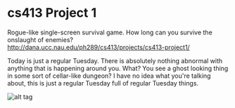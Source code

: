 # cs413 Project 1
Rogue-like single-screen survival game. How long can you survive the onslaught of enemies?
http://dana.ucc.nau.edu/ph289/cs413/projects/cs413-project1/

Today is just a regular Tuesday. There is absolutely nothing abnormal with anything that is happening around you. What? You see a ghost looking thing in some sort of cellar-like dungeon? I have no idea what you're talking about, this is just a regular Tuesday full of regular Tuesday things.

![alt tag](https://raw.githubusercontent.com/petetetete/cs416-project1/assets/scenegraph.png)